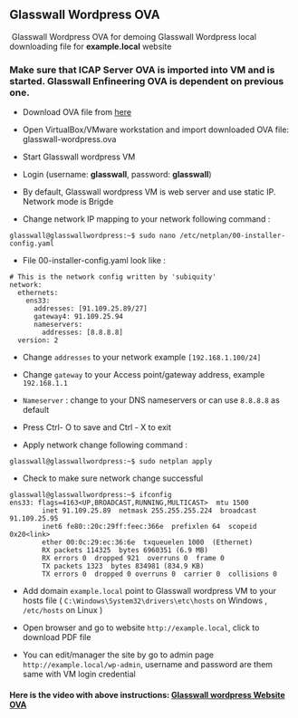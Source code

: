 ## Glasswall Wordpress OVA
​
Glasswall Wordpress OVA for demoing Glasswall Wordpress local downloading file for **example.local** website

### Make sure that ICAP Server OVA is imported into VM and is started. Glasswall Enfineering OVA is dependent on previous one.
- Download OVA file from [here](https://glasswall-sow-ova.s3.eu-west-1.amazonaws.com/vms/Engineering-website/glasswall-engineering.ova?X-Amz-Algorithm=AWS4-HMAC-SHA256&X-Amz-Credential=AKIA3NUU5XSYVTP3BV6R/20201123/eu-west-1/s3/aws4_request&X-Amz-Date=20201123T103128Z&X-Amz-Expires=604800&X-Amz-SignedHeaders=host&X-Amz-Signature=81014796a8554b5847e4d844530e578b4782ea7f10859113c5b1bd03d984322e)

- Open VirtualBox/VMware workstation and import downloaded OVA file: glasswall-wordpress.ova

- Start Glasswall wordpress VM
​
- Login (username: **glasswall**, password: **glasswall**)

- By default, Glasswall wordpress VM is web server and use static IP. Network mode is Brigde 
​​​
- Change network IP mapping to your network following command :
```
glasswall@glasswallwordpress:~$ sudo nano /etc/netplan/00-installer-config.yaml
```
- File 00-installer-config.yaml look like : 
```
# This is the network config written by 'subiquity'
network:
  ethernets:
    ens33:
      addresses: [91.109.25.89/27]
      gateway4: 91.109.25.94
      nameservers:
        addresses: [8.8.8.8]
  version: 2
```
- Change `addresses` to your network example `[192.168.1.100/24]`

- Change `gateway` to your Access point/gateway address, example `192.168.1.1`

- `Nameserver` : change to your DNS nameservers or can use `8.8.8.8` as default 

- Press Ctrl- O to save and Ctrl - X to exit

- Apply network change following command :
```
glasswall@glasswallwordpress:~$ sudo netplan apply
```
- Check to make sure network change successful
```
glasswall@glasswallwordpress:~$ ifconfig
ens33: flags=4163<UP,BROADCAST,RUNNING,MULTICAST>  mtu 1500
        inet 91.109.25.89  netmask 255.255.255.224  broadcast 91.109.25.95
        inet6 fe80::20c:29ff:feec:366e  prefixlen 64  scopeid 0x20<link>
        ether 00:0c:29:ec:36:6e  txqueuelen 1000  (Ethernet)
        RX packets 114325  bytes 6960351 (6.9 MB)
        RX errors 0  dropped 921  overruns 0  frame 0
        TX packets 1323  bytes 834981 (834.9 KB)
        TX errors 0  dropped 0 overruns 0  carrier 0  collisions 0
```
- Add domain `example.local` point to Glasswall wordpress VM to your hosts file ( `C:\Windows\System32\drivers\etc\hosts` on Windows , `/etc/hosts` on Linux ) 

- Open browser and go to website `http://example.local`, click to download PDF file
  
- You can edit/manager the site by go to admin page `http://example.local/wp-admin`, username and password are them same with VM login credential 
#### Here is the video with above instructions: [Glasswall wordpress Website OVA](https://youtu.be/NKiSmCmM2Dc)
